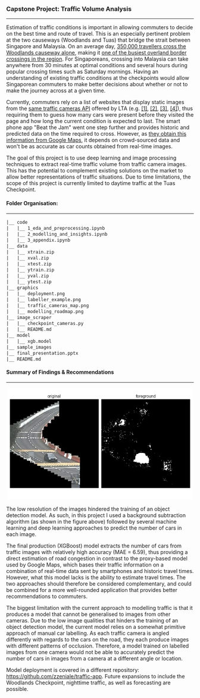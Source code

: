 ### Capstone Project: Traffic Volume Analysis
---

Estimation of traffic conditions is important in allowing commuters to decide on the best time and route of travel. This is an especially pertinent problem at the two causeways (Woodlands and Tuas) that bridge the strait between Singapore and Malaysia. On an average day, [350,000 travellers cross the Woodlands causeway alone](https://www.straitstimes.com/singapore/a-look-at-woodlands-checkpoint-singapores-first-and-last-line-of-defence), making it [one of the busiest overland border crossings in the region](https://infographics.channelnewsasia.com/interactive/causewayjam/index.html). For Singaporeans, crossing into Malaysia can take anywhere from 30 minutes at optimal conditions and several hours during popular crossing times such as Saturday mornings. Having an understanding of existing traffic conditions at the checkpoints would allow Singaporean commuters to make better decisions about whether or not to make the journey across at a given time. 

Currently, commuters rely on a list of websites that display static images from the [same traffic cameras API](https://data.gov.sg/dataset/traffic-images) offered by LTA (e.g. [[1]](https://www.onemotoring.com.sg/content/onemotoring/home/driving/traffic_information/traffic-cameras/kje.html#trafficCameras), [[2]](http://www.jalanow.com/johor-singapore-live-traffic-cam.htm), [[3]](https://www.sgmytaxi.com/traffic-camera/), [[4]](http://www.checkpoint.sg/)), thus requiring them to guess how many cars were present before they visited the page and how long the current condition is expected to last. The smart phone app "Beat the Jam" went one step further and provides historic and predicted data on the time required to cross. However, as [they obtain this information from Google Maps](https://causewayjam.wordpress.com/2016/03/02/beat-the-jam-version-2-0-is-live/), it depends on crowd-sourced data and won't be as accurate as car counts obtained from real-time images.

The goal of this project is to use deep learning and image processing techniques to extract real-time traffic volume from traffic camera images. This has the potential to complement existing solutions on the market to allow better representations of traffic situations. Due to time limitations, the scope of this project is currently limited to daytime traffic at the Tuas Checkpoint. 

#### Folder Organisation:
---
    |__ code
    |   |__ 1_eda_and_preprocessing.ipynb   
    |   |__ 2_modelling_and_insights.ipynb
    |   |__ 3_appendix.ipynb     
    |__ data
    |   |__ xtrain.zip
    |   |__ xval.zip
    |   |__ xtest.zip    
    |   |__ ytrain.zip
    |   |__ yval.zip
    |   |__ ytest.zip
    |__ graphics
    |   |__ deployment.png
    |   |__ labeller_example.png
    |   |__ traffic_cameras_map.png
    |   |__ modelling_roadmap.png
    |__ image_scraper
    |   |__ checkpoint_cameras.py
    |   |__ README.md
    |__ model
    |   |__ xgb.model
    |__ sample_images
    |__ final_presentation.pptx
    |__ README.md


#### Summary of Findings & Recommendations
---
<p align="center">
    <img src="./graphics/background_sub.gif" width=500>
</p>

The low resolution of the images hindered the training of an object detection model. As such, in this project I used a background subtraction algorithm (as shown in the figure above) followed by several machine learning and deep learning approaches to predict the number of cars in each image.

The final production (XGBoost) model extracts the number of cars from traffic images with relatively high accuracy (MAE = 6.59), thus providing a direct estimation of road congestion in contrast to the proxy-based model used by Google Maps, which bases their traffic information on a combination of real-time data sent by smartphones and historic travel times. However, what this model lacks is the ability to estimate travel times. The two approaches should therefore be considered complementary, and could be combined for a more well-rounded application that provides better recommendations to commuters.

The biggest limitation with the current approach to modelling traffic is that it produces a model that cannot be generalised to images from other cameras. Due to the low image qualities that hinders the training of an object detection model, the current model relies on a somewhat primitive approach of manual car labelling. As each traffic camera is angled differently with regards to the cars on the road, they each produce images with different patterns of occlusion. Therefore, a model trained on labelled images from one camera would not be able to accurately predict the number of cars in images from a camera at a different angle or location.

Model deployment is covered in a different repository: https://github.com/zzeniale/traffic-app. Future expansions to include the Woodlands Checkpoint, nighttime traffic, as well as forecasting are possible.